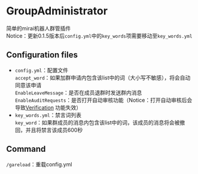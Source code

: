 # GroupAdministrator

简单的mirai机器人群管插件  
Notice：更新0.1.5版本后`config.yml`中的`key_words`项需要移动至`key_words.yml`

## Configuration files

- `config.yml`：配置文件  
`accept_word`：如果加群申请内包含该list中的词（大小写不敏感），将会自动同意该申请  
`EnableLeaveMessage`：是否在成员退群时发送群内消息  
`EnableAuditRequests`：是否打开自动审核功能（Notice：打开自动审核后会导致[Verification](https://github.com/ShrBox/Verification) 功能失效）
- `key_words.yml`：禁言词列表  
`key_word`：如果群成员的消息内包含该list中的词，该成员的消息将会被撤回，并且将禁言该成员600秒  

## Command

`/gareload`：重载config.yml
